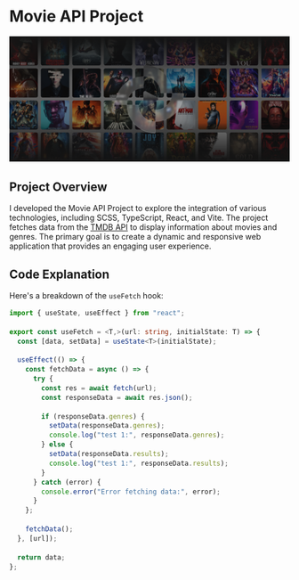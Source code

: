 # Movie API Project

![Hero Image](https://github.com/athenkosimagada/movies_api/blob/main/src/assets/images/hero.png)

## Project Overview

I developed the Movie API Project to explore the integration of various technologies, including SCSS, TypeScript, React, and Vite. The project fetches data from the [TMDB API](INSERT_TMDB_API_LINK) to display information about movies and genres. The primary goal is to create a dynamic and responsive web application that provides an engaging user experience.

## Code Explanation

Here's a breakdown of the `useFetch` hook:

```typescript
import { useState, useEffect } from "react";

export const useFetch = <T,>(url: string, initialState: T) => {
  const [data, setData] = useState<T>(initialState);

  useEffect(() => {
    const fetchData = async () => {
      try {
        const res = await fetch(url);
        const responseData = await res.json();
        
        if (responseData.genres) {
          setData(responseData.genres);
          console.log("test 1:", responseData.genres);
        } else {
          setData(responseData.results);
          console.log("test 1:", responseData.results);
        }
      } catch (error) {
        console.error("Error fetching data:", error);
      }
    };

    fetchData();
  }, [url]);

  return data;
};

